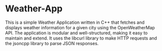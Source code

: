 # Weather-App
This is a simple Weather Application written in C++ that fetches and displays weather information for a given city using the OpenWeatherMap API. The application is modular and well-structured, making it easy to maintain and extend. It uses the libcurl library to make HTTP requests and the jsoncpp library to parse JSON responses.
